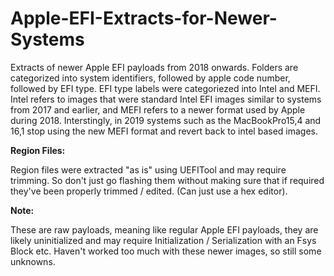 # Apple-EFI-Extracts-for-Newer-Systems
Extracts of newer Apple EFI payloads from 2018 onwards. Folders are categorized into system identifiers, followed by apple code number, followed by EFI type. EFI type labels were categoriezed into Intel and MEFI. Intel refers to images that were standard Intel EFI images similar to systems from 2017 and earlier, and MEFI refers to a newer format used by Apple during 2018. Interstingly, in 2019 systems such as the MacBookPro15,4 and 16,1 stop using the new MEFI format and revert back to intel based images.

__Region Files:__

Region files were extracted "as is" using UEFITool and may require trimming. So don't just go flashing them without making sure that if required they've been properly trimmed / edited. (Can just use a hex editor).

__Note:__

These are raw payloads, meaning like regular Apple EFI payloads, they are likely uninitialized and may require Initialization / Serialization with an Fsys Block etc. Haven't worked too much with these newer images, so still some unknowns.

